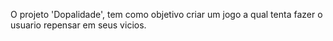 O projeto 'Dopalidade', tem como objetivo criar um jogo a qual tenta fazer o usuario repensar em seus vicios.
